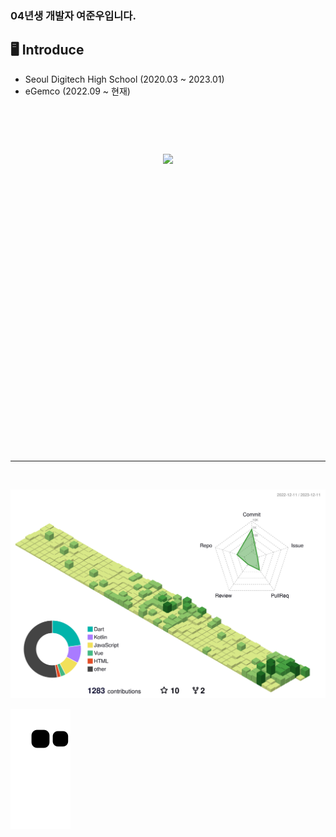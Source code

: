 <!--
**wnsdnn/wnsdnn** is a ✨ _special_ ✨ repository because its `README.md` (this file) appears on your GitHub profile.

Here are some ideas to get you started:

- 🔭 I’m currently working on ...
- 🌱 I’m currently learning ...
- 👯 I’m looking to collaborate on ...
- 🤔 I’m looking for help with ...
- 💬 Ask me about ...
- 📫 How to reach me: ...
- 😄 Pronouns: ...
- ⚡ Fun fact: ...
-->

### 04년생 개발자 여준우입니다.

## 🖥 Introduce
 - Seoul Digitech High School (2020.03 ~ 2023.01)
 - eGemco (2022.09 ~ 현재)

<br>

<!-- ![img](https://github.com/wnsdnn/wnsdnn/assets/71883310/fd8cd778-7d81-4721-8660-eb495d97b9c2) -->

<div style="display: flex; justify-content: center; height: 400px; padding: 60px 0;">
    <img src="https://github.com/wnsdnn/wnsdnn/assets/71883310/fd8cd778-7d81-4721-8660-eb495d97b9c2" />
</div>


<br>
<hr>
<br>


<!-- [![Hits](https://hits.seeyoufarm.com/api/count/incr/badge.svg?url=https%3A%2F%2Fgithub.com%2Fwnsdnn&count_bg=%2379C83D&title_bg=%23555555&icon=&icon_color=%23E7E7E7&title=hits&edge_flat=false)](https://hits.seeyoufarm.com) -->
<!-- ![wnsdnn's github stats](https://github-readme-stats.vercel.app/api?username=wnsdnn&show_icons=true) -->
<!-- [![wnsdnn's github stats](https://github-readme-stats.vercel.app/api/top-langs/?username=wnsdnn&show_icons=true&hide_border=true&title_color=004386&icon_color=004386&layout=compact)](https://github.com/wnsdnn) -->

<!-- ![](./profile-3d-contrib/profile-night-rainbow.svg) -->
<!-- ![](./profile-3d-contrib/profile-rainbow.svg) -->
![](./profile-3d-contrib/profile-green-animate.svg)
<!-- ![](./profile-3d-contrib/profile-green.svg) -->
<!-- ![](./profile-3d-contrib/profile-season-animate.svg) -->
<!-- ![](./profile-3d-contrib/profile-season.svg) -->
<!-- ![](./profile-3d-contrib/profile-south-season-animate.svg) -->
<!-- ![](./profile-3d-contrib/profile-south-season.svg) -->
<!-- ![](./profile-3d-contrib/profile-night-view.svg) -->
<!-- ![](./profile-3d-contrib/profile-night-green.svg) -->
<!-- ![](./profile-3d-contrib/profile-gitblock.svg) -->

![snake gif](https://github.com/wnsdnn/wnsdnn/blob/output/github-contribution-grid-snake.svg)




<!--START_SECTION:waka-->
<!--END_SECTION:waka-->
